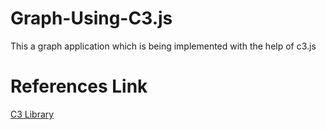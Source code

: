 # Graph-Using-C3.js
This a graph application which is being implemented with the help of c3.js

# References Link
[C3 Library](http://c3js.org/)
